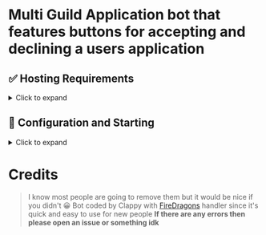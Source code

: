 # Multi Guild Application bot that features buttons for accepting and declining a users application

## ✅ Hosting Requirements

<details>
  <summary>Click to expand</summary>

  * [nodejs](https://nodejs.org) version 16.14 or higher, i recommend the latest STABLE version (LTS)

</details>

## 🔧 Configuration and Starting

<details>
  <summary>Click to expand</summary>

   1. Fill in all required data in `./json/config.json`
   2. Run `npm install` or `yarn install`
   3. start the bot in a terminal using `node .`
   4. Run `/setup-application` to setup all the channels and the accepted role
   5. Run `/application` and add your questions 1 at a time maximum is 25 questions
   6. Let people apply

</details>

# Credits

> I know most people are going to remove them but it would be nice if you didn't 😀
> Bot coded by Clappy with [FireDragons](https://github.com/FiredragonPlayz) handler since it's quick and easy to use for new people
>**If there are any errors then please open an issue or something idk**
